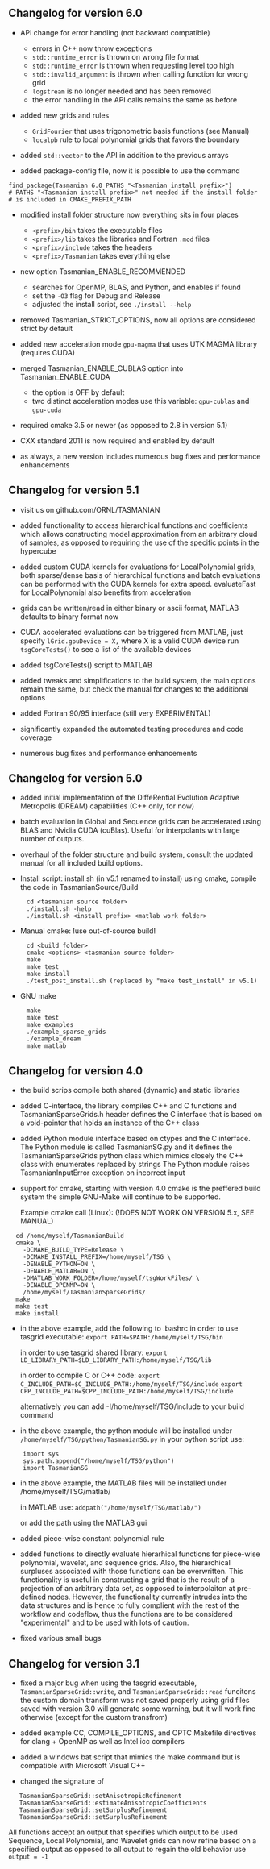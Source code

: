Changelog for version 6.0
--------------

* API change for error handling (not backward compatible)
    * errors in C++ now throw exceptions
    * `std::runtime_error` is thrown on wrong file format
    * `std::runtime_error` is thrown when requesting level too high
    * `std::invalid_argument` is thrown when calling function for wrong grid
    * `logstream` is no longer needed and has been removed
    * the error handling in the API calls remains the same as before

* added new grids and rules
    * `GridFourier` that uses trigonometric basis functions (see Manual)
    * `localpb` rule to local polynomial grids that favors the boundary

* added `std::vector` to the API in addition to the previous arrays

* added package-config file, now it is possible to use the command
```
find_package(Tasmanian 6.0 PATHS "<Tasmanian install prefix>")
# PATHS "<Tasmanian install prefix>" not needed if the install folder
# is included in CMAKE_PREFIX_PATH
```

* modified install folder structure now everything sits in four places
    * `<prefix>/bin` takes the executable files
    * `<prefix>/lib` takes the libraries and Fortran `.mod` files
    * `<prefix>/include` takes the headers
    * `<prefix>/Tasmanian` takes everything else

* new option Tasmanian_ENABLE_RECOMMENDED
    * searches for OpenMP, BLAS, and Python, and enables if found
    * set the `-O3` flag for Debug and Release
    * adjusted the install script, see `./install --help`

* removed Tasmanian_STRICT_OPTIONS, now all options are considered strict by default

* added new acceleration mode `gpu-magma` that uses UTK MAGMA library (requires CUDA)

* merged Tasmanian_ENABLE_CUBLAS option into Tasmanian_ENABLE_CUDA
    * the option is OFF by default
    * two distinct acceleration modes use this variable: `gpu-cublas` and `gpu-cuda`

* required cmake 3.5 or newer (as opposed to 2.8 in version 5.1)

* CXX standard 2011 is now required and enabled by default

* as always, a new version includes numerous bug fixes and performance enhancements


Changelog for version 5.1
--------------

* visit us on github.com/ORNL/TASMANIAN

* added functionality to access hierarchical functions and coefficients
  which allows constructing model approximation from an arbitrary
  cloud of samples, as opposed to requiring the use of the specific
  points in the hypercube

* added custom CUDA kernels for evaluations for LocalPolynomial grids,
  both sparse/dense basis of hierarchical functions and batch evaluations
  can be performed with the CUDA kernels for extra speed.
  evaluateFast for LocalPolynomial also benefits from acceleration

* grids can be written/read in either binary or ascii format,
  MATLAB defaults to binary format now

* CUDA accelerated evaluations can be triggered from MATLAB,
  just specify `lGrid.gpuDevice = X,` where X is a valid CUDA device
  run `tsgCoreTests()` to see a list of the available devices

* added tsgCoreTests() script to MATLAB

* added tweaks and simplifications to the build system,
  the main options remain the same, but check the manual for changes
  to the additional options

* added Fortran 90/95 interface (still very EXPERIMENTAL)

* significantly expanded the automated testing procedures and code
  coverage

* numerous bug fixes and performance enhancements


Changelog for version 5.0
--------------

* added initial implementation of the DiffeRential Evolution Adaptive
  Metropolis (DREAM) capabilities (C++ only, for now)

* batch evaluation in Global and Sequence grids can be accelerated using
  BLAS and Nvidia CUDA (cuBlas). Useful for interpolants with large
  number of outputs.

* overhaul of the folder structure and build system, consult the updated
  manual for all included build options.

- Install script: install.sh (in v5.1 renamed to install) using cmake, compile the code in TasmanianSource/Build
~~~
     cd <tasmanian source folder>
     ./install.sh -help
     ./install.sh <install prefix> <matlab work folder>
~~~
- Manual cmake: !use out-of-source build!
~~~
     cd <build folder>
     cmake <options> <tasmanian source folder>
     make
     make test
     make install
     ./test_post_install.sh (replaced by "make test_install" in v5.1)
~~~

- GNU make
~~~
     make
     make test
     make examples
     ./example_sparse_grids
     ./example_dream
     make matlab
~~~


Changelog for version 4.0
--------------

* the build scrips compile both shared (dynamic) and static libraries

* added C-interface, the library compiles C++ and C functions and
  TasmanianSparseGrids.h header defines the C interface that is based
  on a void-pointer that holds an instance of the C++ class

* added Python module interface based on ctypes and the C interface.
  The Python module is called TasmanianSG.py and it defines the TasmanianSparseGrids
  python class which mimics closely the C++ class with enumerates replaced by strings
  The Python module raises TasmanianInputError exception on incorrect input

* support for cmake, starting with version 4.0 cmake is the preffered build system
  the simple GNU-Make will continue to be supported.

  Example cmake call (Linux): (!DOES NOT WORK ON VERSION 5.x, SEE MANUAL)
~~~
  cd /home/myself/TasmanianBuild
  cmake \
    -DCMAKE_BUILD_TYPE=Release \
    -DCMAKE_INSTALL_PREFIX=/home/myself/TSG \
    -DENABLE_PYTHON=ON \
    -DENABLE_MATLAB=ON \
    -DMATLAB_WORK_FOLDER=/home/myself/tsgWorkFiles/ \
    -DENABLE_OPENMP=ON \
    /home/myself/TasmanianSparseGrids/
  make
  make test
  make install
~~~

* in the above example, add the following to .bashrc
  in order to use tasgrid executable:
    `export PATH=$PATH:/home/myself/TSG/bin`

  in order to use tasgrid shared library:
    `export LD_LIBRARY_PATH=$LD_LIBRARY_PATH:/home/myself/TSG/lib`

  in order to compile C or C++ code:
    `export C_INCLUDE_PATH=$C_INCLUDE_PATH:/home/myself/TSG/include`
    `export CPP_INCLUDE_PATH=$CPP_INCLUDE_PATH:/home/myself/TSG/include`

  alternatively you can add -I/home/myself/TSG/include to your build command

* in the above example, the python module will be installed under
    `/home/myself/TSG/python/TasmanianSG.py`
    in your python script use:

~~~
    import sys
    sys.path.append("/home/myself/TSG/python")
    import TasmanianSG
~~~

* in the above example, the MATLAB files will be installed under
    /home/myself/TSG/matlab/

    in MATLAB use:
    `addpath("/home/myself/TSG/matlab/")`

    or add the path using the MATLAB gui

* added piece-wise constant polynomial rule

* added functions to directly evaluate hierarhical functions for piece-wise
  polynomial, wavelet, and sequence grids. Also, the hierarchical surpluses
  associated with those functions can be overwritten. This functionality is
  useful in constructing a grid that is the result of a projection of an
  arbitrary data set, as opposed to interpolaiton at pre-defined nodes.
  However, the functionality currently intrudes into the data structures and
  is hence to fully complient with the rest of the workflow and codeflow, thus
  the functions are to be considered "experimental" and to be used with lots of
  caution.

* fixed various small bugs


Changelog for version 3.1
--------------

* fixed a major bug when using the tasgrid executable, `TasmanianSparseGrid::write`, and `TasmanianSparseGrid::read` funcitons
  the custom domain transform was not saved properly
  using grid files saved with version 3.0 will generate some warning, but it will work fine otherwise (except for the custom transfrom)

* added example CC, COMPILE_OPTIONS, and OPTC Makefile directives for clang + OpenMP as well as Intel icc compilers

* added a windows bat script that mimics the make command but is compatible with Microsoft Visual C++

* changed the signature of
~~~
   TasmanianSparseGrid::setAnisotropicRefinement
   TasmanianSparseGrid::estimateAnisotropicCoefficients
   TasmanianSparseGrid::setSurplusRefinement
   TasmanianSparseGrid::setSurplusRefinement
~~~
  All functions accept an output that specifies which output to be used
  Sequence, Local Polynomial, and Wavelet grids can now refine based on a specified output as opposed to all output
  to regain the old behavior use `output = -1`
